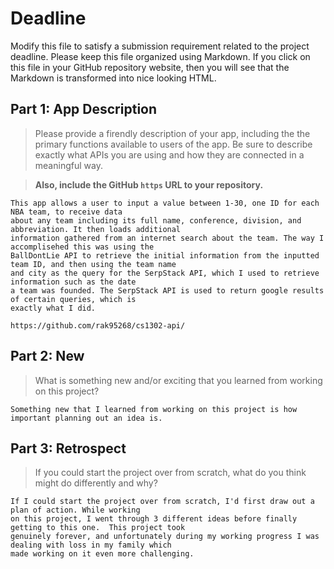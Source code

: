 # Deadline

Modify this file to satisfy a submission requirement related to the project
deadline. Please keep this file organized using Markdown. If you click on
this file in your GitHub repository website, then you will see that the
Markdown is transformed into nice looking HTML.

## Part 1: App Description

> Please provide a firendly description of your app, including the
> the primary functions available to users of the app. Be sure to
> describe exactly what APIs you are using and how they are connected
> in a meaningful way.

> **Also, include the GitHub `https` URL to your repository.**

    This app allows a user to input a value between 1-30, one ID for each NBA team, to receive data
    about any team including its full name, conference, division, and abbreviation. It then loads additional
    information gathered from an internet search about the team. The way I accomplisehed this was using the
    BallDontLie API to retrieve the initial information from the inputted team ID, and then using the team name
    and city as the query for the SerpStack API, which I used to retrieve information such as the date
    a team was founded. The SerpStack API is used to return google results of certain queries, which is
    exactly what I did.

    https://github.com/rak95268/cs1302-api/

## Part 2: New

> What is something new and/or exciting that you learned from working
> on this project?

    Something new that I learned from working on this project is how important planning out an idea is.


## Part 3: Retrospect

> If you could start the project over from scratch, what do
> you think might do differently and why?

    If I could start the project over from scratch, I'd first draw out a plan of action. While working
    on this project, I went through 3 different ideas before finally getting to this one.  This project took
    genuinely forever, and unfortunately during my working progress I was dealing with loss in my family which
    made working on it even more challenging.
